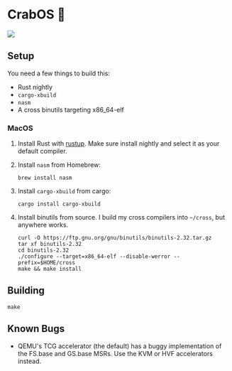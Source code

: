 # CrabOS 🦀

![](https://user-images.githubusercontent.com/179065/168691073-39f24002-cd6f-4090-8852-df5eb1ad46d2.jpg)

## Setup

You need a few things to build this:

* Rust nightly
* `cargo-xbuild`
* `nasm`
* A cross binutils targeting x86_64-elf

### MacOS

1. Install Rust with [rustup](https://rustup.rs/). Make sure install nightly and select it as your default compiler.

1. Install `nasm` from Homebrew:

    ```
    brew install nasm
    ```

1. Install `cargo-xbuild` from cargo:

    ```
    cargo install cargo-xbuild
    ```

1. Install binutils from source. I build my cross compilers into `~/cross`, but anywhere works.

    ```
    curl -O https://ftp.gnu.org/gnu/binutils/binutils-2.32.tar.gz
    tar xf binutils-2.32
    cd binutils-2.32
    ./configure --target=x86_64-elf --disable-werror --prefix=$HOME/cross
    make && make install
    ```

## Building

```
make
```

## Known Bugs

* QEMU's TCG accelerator (the default) has a buggy implementation of the FS.base and GS.base MSRs. Use the KVM or HVF accelerators instead.
